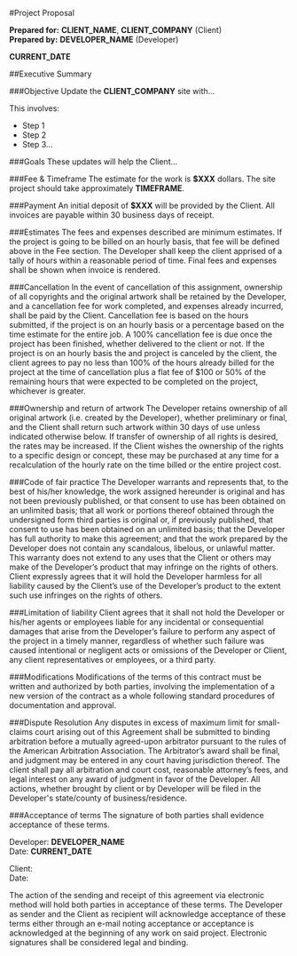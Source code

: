#Project Proposal**Prepared for:** **CLIENT_NAME**, **CLIENT_COMPANY** (Client)  
**Prepared by:**  **DEVELOPER_NAME** (Developer)

**CURRENT_DATE**
##Executive Summary###ObjectiveUpdate the **CLIENT_COMPANY** site with...
This involves:
* Step 1* Step 2* Step 3...###GoalsThese updates will help the Client...
###Fee & TimeframeThe estimate for the work is **$XXX** dollars. The site project should take approximately **TIMEFRAME**.
###PaymentAn initial deposit of **$XXX** will be provided by the Client. All invoices are payable within 30 business days of receipt.
###EstimatesThe fees and expenses described are minimum estimates. If the project is going to be billed on an hourly basis, that fee will be defined above in the Fee section. The Developer shall keep the client apprised of a tally of hours within a reasonable period of time. Final fees and expenses shall be shown when invoice is rendered. 
###CancellationIn the event of cancellation of this assignment, ownership of all copyrights and the original artwork shall be retained by the Developer, and a cancellation fee for work completed, and expenses already incurred, shall be paid by the Client. Cancellation fee is based on the hours submitted, if the project is on an hourly basis or a percentage based on the time estimate for the entire job. A 100% cancellation fee is due once the project has been finished, whether delivered to the client or not. If the project is on an hourly basis the and project is canceled by the client, the client agrees to pay no less than 100% of the hours already billed for the project at the time of cancellation plus a flat fee of $100 or 50% of the remaining hours that were expected to be completed on the project, whichever is greater.
###Ownership and return of artworkThe Developer retains ownership of all original artwork (i.e. created by the Developer), whether preliminary or final, and the Client shall return such artwork within 30 days of use unless indicated otherwise below. If transfer of ownership of all rights is desired, the rates may be increased. If the Client wishes the ownership of the rights to a specific design or concept, these may be purchased at any time for a recalculation of the hourly rate on the time billed or the entire project cost.
###Code of fair practiceThe Developer warrants and represents that, to the best of his/her knowledge, the work assigned hereunder is original and has not been previously published, or that consent to use has been obtained on an unlimited basis; that all work or portions thereof obtained through the undersigned form third parties is original or, if previously published, that consent to use has been obtained on an unlimited basis; that the Developer has full authority to make this agreement; and that the work prepared by the Developer does not contain any scandalous, libelous, or unlawful matter. This warranty does not extend to any uses that the Client or others may make of the Developer’s product that may infringe on the rights of others. Client expressly agrees that it will hold the Developer harmless for all liability caused by the Client’s use of the Developer’s product to the extent such use infringes on the rights of others.
###Limitation of liabilityClient agrees that it shall not hold the Developer or his/her agents or employees liable for any incidental or consequential damages that arise from the Developer’s failure to perform any aspect of the project in a timely manner, regardless of whether such failure was caused intentional or negligent acts or omissions of the Developer or Client, any client representatives or employees, or a third party.
###ModificationsModifications of the terms of this contract must be written and authorized by both parties, involving the implementation of a new version of the contract as a whole following standard procedures of documentation and approval. 
###Dispute ResolutionAny disputes in excess of maximum limit for small-claims court arising out of this Agreement shall be submitted to binding arbitration before a mutually agreed-upon arbitrator pursuant to the rules of the American Arbitration Association. The Arbitrator’s award shall be final, and judgment may be entered in any court having jurisdiction thereof. The client shall pay all arbitration and court cost, reasonable attorney’s fees, and legal interest on any award of judgment in favor of the Developer. All actions, whether brought by client or by Developer will be filed in the Developer's state/county of business/residence.
###Acceptance of termsThe signature of both parties shall evidence acceptance of these terms.
Developer: **DEVELOPER_NAME**  
Date: **CURRENT_DATE**

Client:  
Date:

The action of the sending and receipt of this agreement via electronic method will hold both parties in acceptance of these terms. The Developer as sender and the Client as recipient will acknowledge acceptance of these terms either through an e-mail noting acceptance or acceptance is acknowledged at the beginning of any work on said project. Electronic signatures shall be considered legal and binding.